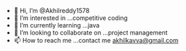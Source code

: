 - 👋 Hi, I’m @Akhilreddy1578
- 👀 I’m interested in ...competitive coding
- 🌱 I’m currently learning ...java
- 💞️ I’m looking to collaborate on ...project management
- 📫 How to reach me ...contact me akhilkavva@gmail.com

<!---
Akhilreddy1578/Akhilreddy1578 is a ✨ special ✨ repository because its `README.md` (this file) appears on your GitHub profile.
You can click the Preview link to take a look at your changes.
--->
